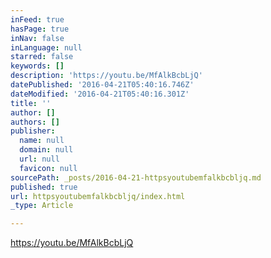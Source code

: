 ```yaml
---
inFeed: true
hasPage: true
inNav: false
inLanguage: null
starred: false
keywords: []
description: 'https://youtu.be/MfAlkBcbLjQ'
datePublished: '2016-04-21T05:40:16.746Z'
dateModified: '2016-04-21T05:40:16.301Z'
title: ''
author: []
authors: []
publisher:
  name: null
  domain: null
  url: null
  favicon: null
sourcePath: _posts/2016-04-21-httpsyoutubemfalkbcbljq.md
published: true
url: httpsyoutubemfalkbcbljq/index.html
_type: Article

---
```

https://youtu.be/MfAlkBcbLjQ